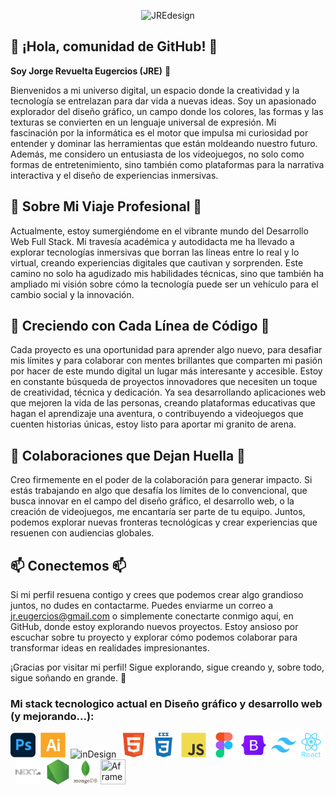 <p align="center"> <img src="https://komarev.com/ghpvc/?username=JREdesign&label=Profile%20views&color=0e75b6&style=flat" alt="JREdesign" /> </p>

## 🚀 ¡Hola, comunidad de GitHub! 🚀
**Soy Jorge Revuelta Eugercios (JRE)** 👋

Bienvenidos a mi universo digital, un espacio donde la creatividad y la tecnología se entrelazan para dar vida a nuevas ideas. Soy un apasionado explorador del diseño gráfico, un campo donde los colores, las formas y las texturas se convierten en un lenguaje universal de expresión. Mi fascinación por la informática es el motor que impulsa mi curiosidad por entender y dominar las herramientas que están moldeando nuestro futuro. Además, me considero un entusiasta de los videojuegos, no solo como formas de entretenimiento, sino también como plataformas para la narrativa interactiva y el diseño de experiencias inmersivas.

## 🌟  Sobre Mi Viaje Profesional 🌟

Actualmente, estoy sumergiéndome en el vibrante mundo del Desarrollo Web Full Stack. Mi travesía académica y autodidacta me ha llevado a explorar tecnologías inmersivas que borran las líneas entre lo real y lo virtual, creando experiencias digitales que cautivan y sorprenden. Este camino no solo ha agudizado mis habilidades técnicas, sino que también ha ampliado mi visión sobre cómo la tecnología puede ser un vehículo para el cambio social y la innovación.

## 🌱 Creciendo con Cada Línea de Código 🌱

Cada proyecto es una oportunidad para aprender algo nuevo, para desafiar mis límites y para colaborar con mentes brillantes que comparten mi pasión por hacer de este mundo digital un lugar más interesante y accesible. Estoy en constante búsqueda de proyectos innovadores que necesiten un toque de creatividad, técnica y dedicación. Ya sea desarrollando aplicaciones web que mejoren la vida de las personas, creando plataformas educativas que hagan el aprendizaje una aventura, o contribuyendo a videojuegos que cuenten historias únicas, estoy listo para aportar mi granito de arena.

## 💞️ Colaboraciones que Dejan Huella 💞️

Creo firmemente en el poder de la colaboración para generar impacto. Si estás trabajando en algo que desafía los límites de lo convencional, que busca innovar en el campo del diseño gráfico, el desarrollo web, o la creación de videojuegos, me encantaría ser parte de tu equipo. Juntos, podemos explorar nuevas fronteras tecnológicas y crear experiencias que resuenen con audiencias globales.

## 📫 Conectemos 📫

Si mi perfil resuena contigo y crees que podemos crear algo grandioso juntos, no dudes en contactarme. Puedes enviarme un correo a jr.eugercios@gmail.com o simplemente conectarte conmigo aquí, en GitHub, donde estoy explorando nuevos proyectos. Estoy ansioso por escuchar sobre tu proyecto y explorar cómo podemos colaborar para transformar ideas en realidades impresionantes.

¡Gracias por visitar mi perfil! Sigue explorando, sigue creando y, sobre todo, sigue soñando en grande. 🌈

<div align="left">
    <h3>Mi stack tecnologico actual en Diseño gráfico y desarrollo web (y mejorando...):</h3>
    <div id="tech">
        <img src="https://github.com/devicons/devicon/blob/master/icons/photoshop/photoshop-original.svg" title="Photoshop" alt="Photoshop" width="40" height="40"/>&nbsp
        <img src="https://github.com/devicons/devicon/blob/master/icons/illustrator/illustrator-plain.svg" title="Illustrator" alt="IllustratorL" width="40" height="40"/>&nbsp
        <img src="https://upload.wikimedia.org/wikipedia/commons/4/48/Adobe_InDesign_CC_icon.svg" title="InDesign" alt="inDesign" width="40" height="40"/>&nbsp
        <img src="https://github.com/devicons/devicon/blob/master/icons/html5/html5-original.svg" title="HTML5" alt="HTML" width="40" height="40"/>&nbsp;
        <img src="https://github.com/devicons/devicon/blob/master/icons/css3/css3-plain-wordmark.svg"  title="CSS3" alt="CSS" width="40" height="40"/>&nbsp;
        <img src="https://github.com/devicons/devicon/blob/master/icons/javascript/javascript-original.svg" title="JavaScript" alt="JavaScript" width="40" height="40"/>&nbsp;
        <img src="https://github.com/devicons/devicon/blob/master/icons/figma/figma-original.svg" title="Figma" alt="Figma" width="40" height="40"/>&nbsp;
        <img src="https://github.com/devicons/devicon/blob/master/icons/bootstrap/bootstrap-original.svg" title="Bootstrap" alt="Bootstrap" width="40" height="40"/>&nbsp;
        <img src="https://github.com/devicons/devicon/blob/master/icons/tailwindcss/tailwindcss-original.svg" title="TailwindCSS" **alt="Tailwind" width="40" height="40"/>       
        <img src="https://github.com/devicons/devicon/blob/master/icons/react/react-original-wordmark.svg" title="React" alt="React" width="40" height="40"/>&nbsp;
        <img src="https://github.com/devicons/devicon/blob/master/icons/nextjs/nextjs-line-wordmark.svg" title="Next" alt="Next" width="40" height="40"/>&nbsp;
        <img src="https://github.com/devicons/devicon/blob/master/icons/nodejs/nodejs-original.svg" title="Node.js" alt="Node.js" width="40" height="40"/>
        <img src="https://github.com/devicons/devicon/blob/master/icons/mongodb/mongodb-original-wordmark.svg" title="Node.js" alt="Node.js" width="40" height="40"/>  
        <img src="https://upload.wikimedia.org/wikipedia/commons/9/92/A-Frame_logo.png" title="Aframe" **alt="Aframe" width="40" height="40"/>
    </div>
<!---
JREdesign/JREdesign is a ✨ special ✨ repository because its `README.md` (this file) appears on your GitHub profile.
You can click the Preview link to take a look at your changes.
--->
